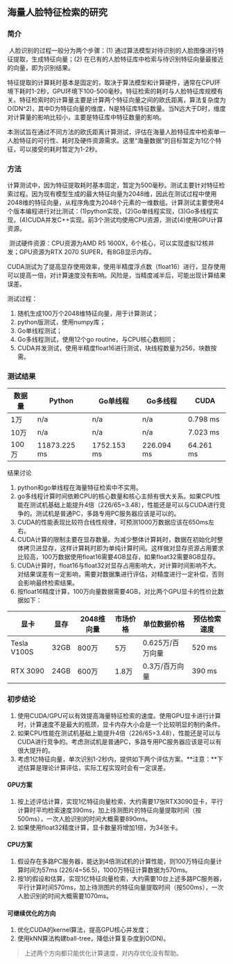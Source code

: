 ## 海量人脸特征检索的研究



### 简介

​		人脸识别的过程一般分为两个步骤：(1) 通过算法模型对待识别的人脸图像进行特征提取，生成特征向量；(2) 在已有的人脸特征库中检索与待识别特征向量最接近的向量，即为识别结果。

​		特征提取的计算耗时基本是固定的，取决于算法模型和计算硬件，通常在CPU环境下耗时1-2秒，GPU环境下100-500毫秒。特征检索的耗时与人脸特征库规模有关。特征检索时的计算量主要是计算两个特征向量之间的欧氏距离，算法复杂度为O(DN^2)，其中D为特征向量的维度，N是特征库特征数量。当N远大于D时，维度对计算量的影响比较小，主要是特征库中特征数量的影响。

​		本测试旨在通过不同方法的欧氏距离计算测试，评估在海量人脸特征库中检索单一人脸特征的可行性、耗时及硬件资源需求。这里“海量数据”的目标暂定为1亿个特征，可以接受的耗时暂定为1-2秒。



### 方法

​		计算测试中，因为特征提取耗时基本固定，暂定为500毫秒。测试主要针对特征检索过程。因为现有模型生成的最大特征向量为2048维，因此在测试过程中使用2048维的特征向量，从程序角度为2048个元素的一维数组。计算测试主要使用4个版本编程进行对比测试：(1)python实现，(2)Go单线程实现，(3)Go多线程实现，(4)CUDA并发C++实现。前3个测试均使用CPU资源，测试(4)使用GPU计算资源。

​		测试硬件资源：CPU资源为AMD R5 1600X，6个核心，可以实现虚拟12核并发；GPU资源为RTX 2070 SUPER，有8GB显示内存。

​		CUDA测试为了提高显存使用效率，使用半精度浮点数（float16）进行，显存使用可以提高一倍，对计算速度没有影响。风险是，当精度减半后，可能出现计算结果误差。



测试过程：

1. 随机生成100万个2048维特征向量，用于计算测试；
2. python版测试，使用numpy库；
3. Go单线程测试；
4. Go多线程测试，使用12个go routine，与CPU核心数相同；
5. CUDA并发测试，使用半精度float16进行测试，块线程数量为256，块数按需。



### 测试结果

| 数据量 | Python       | Go单线程    | Go多线程   | CUDA      |
| ------ | ------------ | ----------- | ---------- | --------- |
| 1万    | n/a          | n/a         | n/a        | 0.798 ms  |
| 10万   | n/a          | n/a         | n/a        | 7.023 ms  |
| 100万  | 11873.225 ms | 1752.153 ms | 226.094 ms | 64.261 ms |



结果讨论

1. python和go单线程在海量特征检索中不实用。
2. go多线程计算时间依赖CPU的核心数量和核心主频有很大关系。如果CPU性能在测试机基础上能提升4倍（226/65=3.48），性能还是可以与CUDA进行竞争的。测试机是普通PC，多路专用PC服务器应该是可以的。
3. CUDA的性能表现比较符合线性规律，可预测1000万数据应该在650ms左右。
4. CUDA计算的限制主要在显存数量。为减少整体计算耗时，数据在初始化时整体拷贝进显存，这样计算耗时即为单纯计算时间。这样做对显存资源占用要求比较高，100万数据使用float16需要4GB显存，如果float32需要8GB显存。
5. CUDA计算时，float16与float32对显存占用影响大，对计算时间影响不大。对结果误差有一定影响，需要对数据集进行评估，对精度进行一定补偿，否则会影响最终检索结果。
6. 按float16精度计算，100万向量数据需要4GB，对比两个GPU显卡的性价比数据如下：

| 显卡        | 显存 | 2048维向量 | 市场价格 | 单位数据价格     | 预估检索速度 |
| ----------- | ---- | ---------- | -------- | ---------------- | ------------ |
| Tesla V100S | 32GB | 800万      | 5万      | 0.625万/百万向量 | 520 ms       |
| RTX 3090    | 24GB | 600万      | 1.8万    | 0.3万/百万向量   | 390 ms       |





### 初步结论



1. 使用CUDA/GPU可以有效提高海量特征检索的速度。使用GPU显卡进行计算时，计算速度不是最大的瓶颈，显卡内存大小会是一个比较明显的制约条件。
2. 如果CPU性能在测试机基础上能提升4倍（226/65=3.48），性能还是可以与CUDA进行竞争的。考虑测试机是普通PC，多路专用PC服务器应该是可以有很大提升的。
3. 考虑1亿特征向量，单次识别1-2秒内，提供如下两个评估方案。**注意：**下述估算是理论计算评估，实际工程实现时会有一定误差。



#### GPU方案

1. 按上述评估计算，实现1亿特征向量检索，大约需要17张RTX3090显卡，平行计算时平均检索速度390ms，加上待测图片的特征向量提取时间（按500ms），一次人脸识别的时间大概需要890ms。
2. 如果使用float32精度计算，显卡数量将增加1倍，为34张卡。



#### CPU方案

1. 假设存在多路PC服务器，能达到4倍测试机的计算性能，则100万特征向量计算时间为57ms (226/4=56.5)，1000万特征计算数据为570ms。
2. 按1的假设和估算，实现1亿特征向量检索，大约需要10台上述多路PC服务器，平行计算时间570ms，加上待测图片的特征向量提取时间（按500ms），一次人脸识别的时间大概需要1070ms。



#### 可继续优化的方向

1. 优化CUDA的kernel算法，提高GPU核心并发度；
2. 使用kNN算法构建ball-tree，降低计算复杂度到O(DN)。

> 上述两个方向都只能优化计算速度，对内存优化没有帮助。